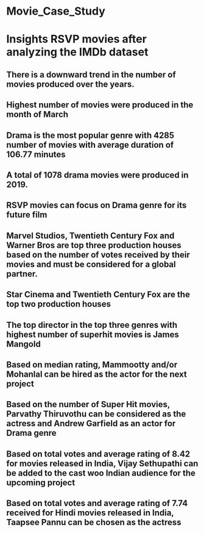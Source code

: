 # Movie_Case_Study

# Insights RSVP movies after analyzing the IMDb dataset

## There is a downward trend in the number of movies produced over the years.

## Highest number of movies were produced in the month of March

## Drama is the most popular genre with 4285 number of movies with average duration of 106.77 minutes

## A total of 1078 drama movies were produced in 2019.

## RSVP movies can focus on Drama genre for its future film

## Marvel Studios, Twentieth Century Fox and Warner Bros are top three production houses based on the number of votes received by their movies and must be considered for a global partner.

## Star Cinema and Twentieth Century Fox are the top two production houses

## The top director in the top three genres with highest number of superhit movies is James Mangold

## Based on median rating, Mammootty and/or Mohanlal can be hired as the actor for the next project

## Based on the number of Super Hit movies, Parvathy Thiruvothu can be considered as the actress and Andrew Garfield as an actor for Drama genre

## Based on total votes and average rating of 8.42 for movies released in India, Vijay Sethupathi can be added to the cast woo Indian audience for the upcoming project

## Based on total votes and average rating of 7.74 received for Hindi movies released in India, Taapsee Pannu can be chosen as the actress
